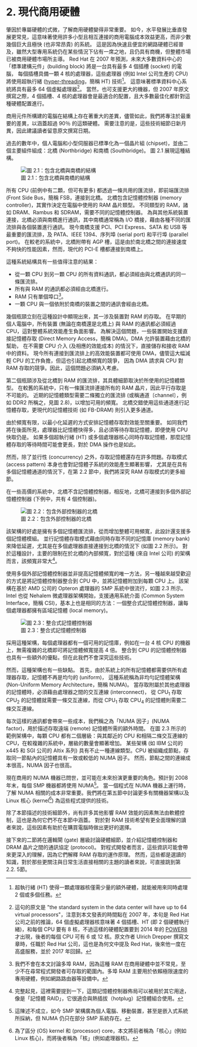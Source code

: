 # 2. 現代商用硬體

肇因於專屬硬體的式微，了解商用硬體變得非常重要。
如今，水平發展比垂直發展更常見，這意味著使用許多小型且相互連接的商用電腦成本效益更高，而非少數幾個巨大且極快 (也非常昂貴) 的系統。
這是因為快速且便宜的網路硬體已經普及，雖然大型專用系統仍在某些情況下佔有一席之地，且仍具有商機，但整體市場已被商用硬體市場所主導。
Red Hat 在 2007 年預測，未來大多數資料中心的「標準建構元件」(building block) 將是一台具有最多 4 個插槽 (socket) 的電腦，
每個插槽具備一顆 4 核的處理器，這些處理器 (例如 Intel 公司生產的 CPU) 將使用超執行緒 ([hyper-threading](https://en.wikipedia.org/wiki/Hyper-threading)，簡稱 HT) 技術[^2]。
這意味著標準資料中心系統將具有最多 64 個虛擬處理器[^譯註1]。
當然，也可支援更大的機器，但 2007 年原文撰寫之際，4 個插槽、4 核的處理器會是最適合的配置，且大多數最佳化都針對這種硬體配置進行。

商用元件所構建的電腦在結構上存在著重大的差異，儘管如此，我們將專注於最重要的差異，以涵蓋超過 90％ 的這類硬體。
需要注意的是，這些技術細節日新月異，因此建議讀者留意原文撰寫日期。

過去的數年中，個人電腦和小型伺服器已標準化為一個晶片組 (chipset)，並由二個主要組件組成：北橋 (Northbridge) 和南橋 (Southbridge)。
圖 2.1 展現這種結構。

<figure>
  <img src="./assets/figure-2.1.png" alt="圖 2.1：包含北橋與南橋的結構">
  <figcaption>圖 2.1：包含北橋與南橋的結構</figcaption>
</figure>

所有 CPU (前例中有二顆，但可有更多) 都透過一條共用的匯流排，即前端匯流排 (Front Side Bus，簡稱 FSB，連接到北橋。
北橋包含記憶體控制器 (memory controller)，其實作決定在電腦中使用的 RAM 晶片類型。
不同類型的 RAM，諸如 DRAM、Rambus 和 SDRAM，需要不同的記憶體控制器。
為與其他系統裝置連接，北橋必須與南橋進行通訊，其中南橋通常稱為 I/O 橋接，藉由各種不同的匯流排與各個裝置進行通訊。
現今南橋支援 PCI、PCI Express、SATA 和 USB 等最重要的匯流排，及 PATA、IEEE 1394、序列埠 (serial port) 和平行埠 (parallel port)。
在較老的系統中，北橋附帶有 AGP 槽，這是由於南北橋之間的連接速度不夠快的性能因素，然而，現代的 PCI-E 槽都連接到南橋上。

這種系統結構具有一些值得注意的結果：
* 從一顆 CPU 到另一顆 CPU 的所有資料通訊，都必須經由與北橋通訊的同一條匯流排。
* 所有與 RAM 的通訊都必須經由北橋進行。
* RAM 只有單個埠口[^3]。
* 一顆 CPU 與一個依附於南橋的裝置之間的通訊會經由北橋。

幾個瓶頸立刻在這種設計中顯現出來，其一涉及裝置對 RAM 的存取。
在早期的個人電腦中，所有裝置 (無論在南橋還是北橋上) 與 RAM 的通訊都必須經過 CPU，這對整體系統效能產生負面影響。
為解決這個問題，一些裝置開始支援直接記憶體存取 (Direct Memory Access，簡稱 DMA)。DMA 允許裝置藉由北橋的幫助，
在不需要 CPU 介入 (及相應的效能成本) 的情況下，直接儲存和接收 RAM 中的資料。
現今所有連接到匯流排上的高效能裝置都可使用 DMA，儘管這大幅減輕 CPU 的工作負擔，但這也引起北橋頻寬的競爭，
因為 DMA 請求與 CPU 對 RAM 存取的競爭。因此，這個問題必須納入考慮。

第二個瓶頸涉及從北橋到 RAM 的匯流排，其具體細節取決於所使用的記憶體類型。
在較舊的系統中，只有一條匯流排連接所有的 RAM 晶片，因此平行存取是不可能的。
近期的記憶體類型需要二條獨立的匯流排 (或稱通道〔channel〕，例如 DDR2 所稱之，見圖 2.8)，以增加可用的頻寬。
北橋交錯使用這些通道進行記憶體存取，更現代的記憶體技術 (如 FB-DRAM) 則引入更多通道。

由於頻寬有限，以最小化延遲的方式安排記憶體存取對效能至關重要。
如同我們將在後面所見，處理器比記憶體快得多，且必須等待存取記憶體，即便使用 CPU 快取仍是。
如果多個超執行緒 (HT) 或多個處理器核心同時存取記憶體，那麼記憶體存取的等待時間可能會更長，對於 DMA 操作也是如此。

然而，除了並行性 (concurrency) 之外，存取記憶體還存在許多問題。存取模式 (access pattern) 本身也會對記憶體子系統的效能產生顯著影響，
尤其是在具有多個記憶體通道的情況下，在第 2.2 節中，我們將深究 RAM 存取模式的更多細節。

在一些高價的系統中，北橋不含記憶體控制器，相反地，北橋可連接到多個外部記憶體控制器 (下例中，共有 4 個控制器)。

<figure>
  <img src="./assets/figure-2.2.png" alt="圖 2.2：包含外部控制器的北橋">
  <figcaption>圖 2.2：包含外部控制器的北橋</figcaption>
</figure>

該架構的好處是擁有多個記憶體匯流排，從而增加整體可用頻寬，此設計還支援多個記憶體模組。
並行記憶體存取模式藉由同時存取不同的記憶庫 (memory bank) 來降低延遲，尤其是在多個處理器直接連接到北橋的情況下 (如圖 2.2 所示)。
對於這種設計，主要的限制在於北橋的內部頻寬，對於這種 (來自 Intel 公司) 的架構而言，該頻寬非常大[^4]。

使用多個外部記憶體控制器並非提高記憶體頻寬的唯一方法，另一種越來越受歡迎的方式是將記憶體控制器整合到 CPU 中，並將記憶體附加到每顆 CPU 上。
該架構在基於 AMD 公司的 Opteron 處理器的 SMP 系統中很流行，如圖 2.3 所示。
Intel 也從 Nehalem 微處理器架構開始，支援通用系統介面 (Common System Interface，簡稱 CSI)，基本上也是相同的方法：一個整合式記憶體控制器，讓每個處理器都擁有區域記憶體 (local memory)。

<figure>
  <img src="./assets/figure-2.3.png" alt="圖 2.3：整合式記憶體控制器">
  <figcaption>圖 2.3：整合式記憶體控制器</figcaption>
</figure>

採用這種架構，每個處理器都有一個可用的記憶庫，例如在一台 4 核 CPU 的機器上，無需複雜的北橋即可將記憶體頻寬提高 4 倍。
整合到 CPU 的記憶體控制器也具有一些額外的優點，但在此我們不會深究這些技術。

然而，這種架構也有一些缺點。
首先，由於系統上的所有記憶體都需要供所有處理器存取，記憶體不再是均勻的 (uniform)，
這種系統稱為非均勻記憶體架構 (Non-Uniform Memory Architecture，簡稱 NUMA)。
當存取附屬於其他處理器的記憶體時，必須藉由處理器之間的交互連線 (interconnect)，
從 CPU<sub>1</sub> 存取 CPU<sub>2</sub> 的記憶體就需要一條交互連線，而從 CPU<sub>1</sub> 存取 CPU<sub>4</sub> 的記憶體則需要二條交互連線。

每次這樣的通訊都會帶來一些成本，我們稱之為「NUMA 因子」(NUMA factor)，用於描述存取遠端 (remote) 記憶體所需的額外時間。
在圖 2.3 所示的範例架構中，每顆 CPU 都有二個層級：與其鄰近的 CPU 和相隔二條交互連線的 CPU，在較複雜的系統中，層級的數量會顯著增加。
某些架構 (如 IBM 公司的 x445 和 SGI 公司的 Altix 系列) 具有不止一種連線類型。CPU 被組織成節點，存取同一節點內的記憶體具有一致或較低的 NUMA 因子。
然而，節點之間的連線成本很高，NUMA 因子也很高。

現在商用的 NUMA 機器已問世，並可能在未來扮演更重要的角色。預計到 2008 年末，每個 SMP 機器都將使用 NUMA[^譯註2]。
當一個程式在 NUMA 機器上運行時，了解 NUMA 相關的成本非常重要。我們將在第五節中討論更多有關機器架構以及 Linux 核心 (kernel[^譯註3]) 為這些程式提供的技術。

除了本節描述的技術細節外，尚有許多其他影響 RAM 效能的因素無法由軟體控制，這也是為何它們不在本節中涵蓋。
對於對 RAM 技術希望有更全面理解的讀者來說，這些因素有助於在購買電腦時做出更好的選擇。

接下來的二節將在邏輯閘 (gate) 層級討論硬體細節，並介紹記憶體控制器和 DRAM 晶片之間的通訊協定 (protocol)。
對程式開發者而言，這些資訊可能會帶來更深入的理解，因為它們解釋 RAM 存取的運作原理。
然而，這些都是選讀的知識，對於那些更關注與日常生活直接相關的主題的讀者來說，可直接跳到第 2.2. 5節。

[^2]: 超執行緒 (HT) 使得一顆處理器核僅需少量的額外硬體，就能被用來同時處理 2 個或多個任務。
[^3]: 我們不會在本文討論多埠 RAM，因為這種 RAM 在商用硬體中並不常見，至少不在尋常程式開發者可存取的範圍內。多埠 RAM 主要用於依賴極限速度的專用硬體，例如網路路由器等設備中。
[^4]: 完整起見，這裡需要提到一下，這類記憶體控制器佈局可以被用於其它用途，像是「記憶體 RAID」，它很適合與熱插拔（hotplug）記憶體組合使用。
[^譯註1]: 這句的原文是 "the standard system in the data center will have up to 64 virtual processors"，注意到本文發表的時間點在 2007 年，本句是 Red Hat 公司之前的推論，64 個虛擬處理器核意味著 4 個插槽、HT (即 2 個硬體執行緒)，和每個 CPU 要有 8 核，不過這樣的硬體配置要到 2014 年的 [POWER8](https://en.wikipedia.org/wiki/POWER8) 才出現，後者的每個 CPU 可有 6 或 12 核。原文作者 Ulrich Drepper 撰寫文章時，任職於 Red Hat 公司，這也是為何文中提及 Red Hat，後來他一度在高盛服務，並於 2017 年回歸。
[^譯註2]: 這陳述不成立，如今 SMP 架構廣為個人電腦、移動裝置，甚至是嵌入式系統所採納，但 NUMA 仍只在部分 SMP 系統存在。
[^譯註3]: 為了區分 (OS) kernel 和 (processor) core，本文將前者稱為「核心」(例如 Linux 核心)，而將後者稱為「核」(例如處理器核)。
